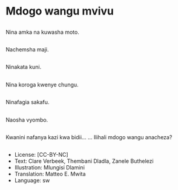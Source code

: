 # Mdogo wangu mvivu

##
Nina amka na kuwasha moto.

##
Nachemsha maji.

##
Ninakata kuni.

##
Nina koroga kwenye chungu.

##
Ninafagia sakafu.

##
Naosha vyombo.

##
Kwanini nafanya kazi kwa bidii...
... Ilihali mdogo wangu anacheza?

##
* License: [CC-BY-NC]
* Text: Clare Verbeek, Thembani Dladla, Zanele Buthelezi
* Illustration: Mlungisi Dlamini
* Translation: Matteo E. Mwita
* Language: sw
